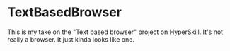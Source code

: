 # TextBasedBrowser
This is my take on the "Text based browser" project on HyperSkill. It's not really a browser. It just kinda looks like one.
